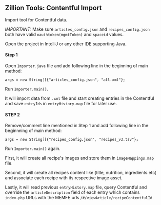 ## Zillion Tools: Contentful Import

Import tool for Contentful data.

*IMPORTANT:* Make sure `articles_config.json` and `recipes_config.json` both have valid `oauthtoken(mgmtToken)` and `spaceid` values.

Open the project in IntelliJ or any other IDE supporting Java.

#### Step 1

Open `Importer.java` file and add following line in the beginning of main method:

```
args = new String[]{"articles_config.json", "all.xml"};
```

Run `Importer.main()`.

It will import data from `.xml` file and start creating entries in the Contentful and save `entryIds` in `entryHistory.map` file for later use.

#### STEP 2

Remove/comment line mentioned in Step 1 and add following line in the beginnning of main method:

```
args = new String[]{"recipes_config.json", "recipes_v3.tsv"};
```

Run `Importer.main()` again.

First, it will create all recipe's images and store them in `imageMappings.map` file.

Second, it will create all recipes content like (title, nutrition, ingredients etc) and associate each recipe with its respective image asset.

Lastly, it will read previous `entryHistory.map` file, query Contentful and override the `articleDescription` field of each entry which contains `index.php` URLs with the MEMFE urls `/#/viewArticle/recipeContentfulId`.

